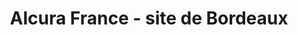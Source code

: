 ---
title: "Alcura France - site de Bordeaux"
url: /bordeaux/alcura-france-site-de-bordeaux/
shop: Sanitätshaus
---